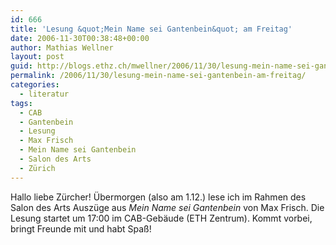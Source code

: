 ```yaml
---
id: 666
title: 'Lesung &quot;Mein Name sei Gantenbein&quot; am Freitag'
date: 2006-11-30T00:38:48+00:00
author: Mathias Wellner
layout: post
guid: http://blogs.ethz.ch/mwellner/2006/11/30/lesung-mein-name-sei-gantenbein-am-freitag/
permalink: /2006/11/30/lesung-mein-name-sei-gantenbein-am-freitag/
categories:
  - literatur
tags:
  - CAB
  - Gantenbein
  - Lesung
  - Max Frisch
  - Mein Name sei Gantenbein
  - Salon des Arts
  - Zürich
---
```

Hallo liebe Zürcher! Übermorgen (also am 1.12.) lese ich im Rahmen des Salon des Arts Auszüge aus _Mein Name sei Gantenbein_ von Max Frisch. Die Lesung startet um 17:00 im CAB-Gebäude (ETH Zentrum). Kommt vorbei, bringt Freunde mit und habt Spaß!